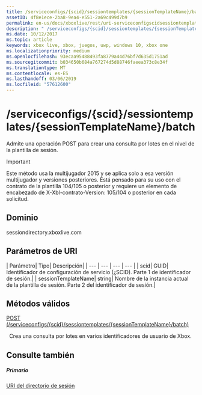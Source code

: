 ```yaml
---
title: /serviceconfigs/{scid}/sessiontemplates/{sessionTemplateName}/batch
assetID: 4f8e1ece-2ba8-9ea4-e551-2a69c499d7b9
permalink: en-us/docs/xboxlive/rest/uri-serviceconfigscidsessiontemplatessessiontemplatenamebatch.html
description: " /serviceconfigs/{scid}/sessiontemplates/{sessionTemplateName}/batch"
ms.date: 10/12/2017
ms.topic: article
keywords: xbox live, xbox, juegos, uwp, windows 10, xbox one
ms.localizationpriority: medium
ms.openlocfilehash: 93ecaa95488493fa8779a44d76bf7d635d1751ad
ms.sourcegitcommit: b034650b684a767274d5d88746faeea373c8e34f
ms.translationtype: MT
ms.contentlocale: es-ES
ms.lasthandoff: 03/06/2019
ms.locfileid: "57612600"
---
```

# <a name="serviceconfigsscidsessiontemplatessessiontemplatenamebatch"></a>/serviceconfigs/{scid}/sessiontemplates/{sessionTemplateName}/batch
Admite una operación POST para crear una consulta por lotes en el nivel de la plantilla de sesión.

> [!IMPORTANT]
> Este método usa la multijugador 2015 y se aplica solo a esa versión multijugador y versiones posteriores. Está pensado para su uso con el contrato de la plantilla 104/105 o posterior y requiere un elemento de encabezado de X-Xbl-contrato-Version: 105/104 o posterior en cada solicitud.

<a id="ID4ER"></a>


## <a name="domain"></a>Dominio
sessiondirectory.xboxlive.com  
<a id="ID4EW"></a>


## <a name="uri-parameters"></a>Parámetros de URI

| Parámetro| Tipo| Descripción|
| --- | --- | --- | --- |
| scid| GUID| Identificador de configuración de servicio (¿SCID). Parte 1 de identificador de sesión.|
| sessionTemplateName| string| Nombre de la instancia actual de la plantilla de sesión. Parte 2 del identificador de sesión.|

<a id="ID4E2B"></a>


## <a name="valid-methods"></a>Métodos válidos

[POST (/serviceconfigs/{scid}/sessiontemplates/{sessionTemplateName}/batch)](uri-serviceconfigscidsessiontemplatessessiontemplatenamebatchpost.md)

&nbsp;&nbsp;Crea una consulta por lotes en varios identificadores de usuario de Xbox.

<a id="ID4EFC"></a>


## <a name="see-also"></a>Consulte también

<a id="ID4EHC"></a>


##### <a name="parent"></a>Primario

[URI del directorio de sesión](atoc-reference-sessiondirectory.md)
